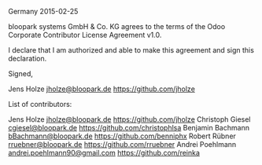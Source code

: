 Germany 2015-02-25

bloopark systems GmbH & Co. KG agrees to the terms of the Odoo Corporate 
Contributor License Agreement v1.0.

I declare that I am authorized and able to make this agreement and sign this
declaration.

Signed,

Jens Holze  jholze@bloopark.de https://github.com/jholze

List of contributors:

Jens Holze jholze@bloopark.de https://github.com/jholze
Christoph Giesel cgiesel@bloopark.de https://github.com/christophlsa
Benjamin Bachmann bBachmann@bloopark.de https://github.com/benniphx
Robert Rübner rruebner@bloopark.de https://github.com/rruebner
Andrei Poehlmann andrei.poehlmann90@gmail.com https://github.com/reinka
